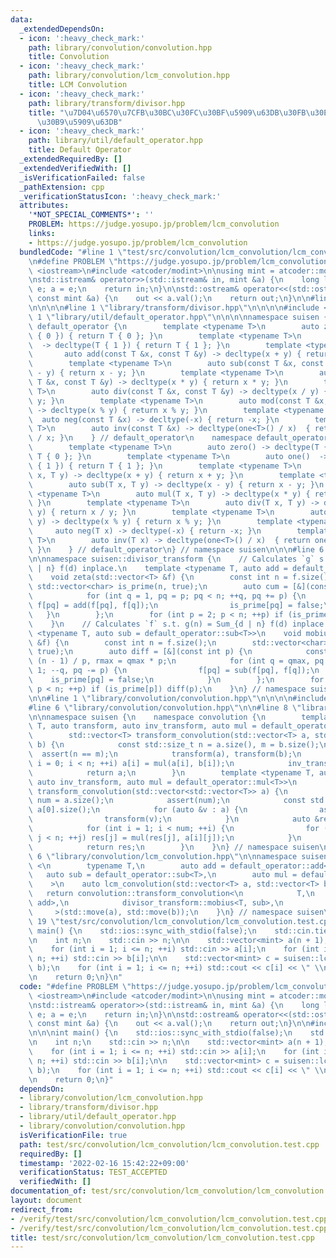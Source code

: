 ```yaml
---
data:
  _extendedDependsOn:
  - icon: ':heavy_check_mark:'
    path: library/convolution/convolution.hpp
    title: Convolution
  - icon: ':heavy_check_mark:'
    path: library/convolution/lcm_convolution.hpp
    title: LCM Convolution
  - icon: ':heavy_check_mark:'
    path: library/transform/divisor.hpp
    title: "\u7D04\u6570\u7CFB\u30BC\u30FC\u30BF\u5909\u63DB\u30FB\u30E1\u30D3\u30A6\
      \u30B9\u5909\u63DB"
  - icon: ':heavy_check_mark:'
    path: library/util/default_operator.hpp
    title: Default Operator
  _extendedRequiredBy: []
  _extendedVerifiedWith: []
  _isVerificationFailed: false
  _pathExtension: cpp
  _verificationStatusIcon: ':heavy_check_mark:'
  attributes:
    '*NOT_SPECIAL_COMMENTS*': ''
    PROBLEM: https://judge.yosupo.jp/problem/lcm_convolution
    links:
    - https://judge.yosupo.jp/problem/lcm_convolution
  bundledCode: "#line 1 \"test/src/convolution/lcm_convolution/lcm_convolution.test.cpp\"\
    \n#define PROBLEM \"https://judge.yosupo.jp/problem/lcm_convolution\"\n\n#include\
    \ <iostream>\n#include <atcoder/modint>\n\nusing mint = atcoder::modint998244353;\n\
    \nstd::istream& operator>>(std::istream& in, mint &a) {\n    long long e; in >>\
    \ e; a = e;\n    return in;\n}\n\nstd::ostream& operator<<(std::ostream& out,\
    \ const mint &a) {\n    out << a.val();\n    return out;\n}\n\n#line 1 \"library/convolution/lcm_convolution.hpp\"\
    \n\n\n\n#line 1 \"library/transform/divisor.hpp\"\n\n\n\n#include <vector>\n#line\
    \ 1 \"library/util/default_operator.hpp\"\n\n\n\nnamespace suisen {\n    namespace\
    \ default_operator {\n        template <typename T>\n        auto zero() -> decltype(T\
    \ { 0 }) { return T { 0 }; }\n        template <typename T>\n        auto one()\
    \  -> decltype(T { 1 }) { return T { 1 }; }\n        template <typename T>\n \
    \       auto add(const T &x, const T &y) -> decltype(x + y) { return x + y; }\n\
    \        template <typename T>\n        auto sub(const T &x, const T &y) -> decltype(x\
    \ - y) { return x - y; }\n        template <typename T>\n        auto mul(const\
    \ T &x, const T &y) -> decltype(x * y) { return x * y; }\n        template <typename\
    \ T>\n        auto div(const T &x, const T &y) -> decltype(x / y) { return x /\
    \ y; }\n        template <typename T>\n        auto mod(const T &x, const T &y)\
    \ -> decltype(x % y) { return x % y; }\n        template <typename T>\n      \
    \  auto neg(const T &x) -> decltype(-x) { return -x; }\n        template <typename\
    \ T>\n        auto inv(const T &x) -> decltype(one<T>() / x)  { return one<T>()\
    \ / x; }\n    } // default_operator\n    namespace default_operator_noref {\n\
    \        template <typename T>\n        auto zero() -> decltype(T { 0 }) { return\
    \ T { 0 }; }\n        template <typename T>\n        auto one()  -> decltype(T\
    \ { 1 }) { return T { 1 }; }\n        template <typename T>\n        auto add(T\
    \ x, T y) -> decltype(x + y) { return x + y; }\n        template <typename T>\n\
    \        auto sub(T x, T y) -> decltype(x - y) { return x - y; }\n        template\
    \ <typename T>\n        auto mul(T x, T y) -> decltype(x * y) { return x * y;\
    \ }\n        template <typename T>\n        auto div(T x, T y) -> decltype(x /\
    \ y) { return x / y; }\n        template <typename T>\n        auto mod(T x, T\
    \ y) -> decltype(x % y) { return x % y; }\n        template <typename T>\n   \
    \     auto neg(T x) -> decltype(-x) { return -x; }\n        template <typename\
    \ T>\n        auto inv(T x) -> decltype(one<T>() / x)  { return one<T>() / x;\
    \ }\n    } // default_operator\n} // namespace suisen\n\n\n#line 6 \"library/transform/divisor.hpp\"\
    \n\nnamespace suisen::divisor_transform {\n    // Calculates `g` s.t. g(n) = Sum_{d\
    \ | n} f(d) inplace.\n    template <typename T, auto add = default_operator::add<T>>\n\
    \    void zeta(std::vector<T> &f) {\n        const int n = f.size();\n       \
    \ std::vector<char> is_prime(n, true);\n        auto cum = [&](const int p) {\n\
    \            for (int q = 1, pq = p; pq < n; ++q, pq += p) {\n               \
    \ f[pq] = add(f[pq], f[q]);\n                is_prime[pq] = false;\n         \
    \   }\n        };\n        for (int p = 2; p < n; ++p) if (is_prime[p]) cum(p);\n\
    \    }\n    // Calculates `f` s.t. g(n) = Sum_{d | n} f(d) inplace.\n    template\
    \ <typename T, auto sub = default_operator::sub<T>>\n    void mobius(std::vector<T>\
    \ &f) {\n        const int n = f.size();\n        std::vector<char> is_prime(n,\
    \ true);\n        auto diff = [&](const int p) {\n            const int qmax =\
    \ (n - 1) / p, rmax = qmax * p;\n            for (int q = qmax, pq = rmax; q >=\
    \ 1; --q, pq -= p) {\n                f[pq] = sub(f[pq], f[q]);\n            \
    \    is_prime[pq] = false;\n            }\n        };\n        for (int p = 2;\
    \ p < n; ++p) if (is_prime[p]) diff(p);\n    }\n} // namespace suisen::divisor_transform\n\
    \n\n#line 1 \"library/convolution/convolution.hpp\"\n\n\n\n#include <cassert>\n\
    #line 6 \"library/convolution/convolution.hpp\"\n\n#line 8 \"library/convolution/convolution.hpp\"\
    \n\nnamespace suisen {\n    namespace convolution {\n        template <typename\
    \ T, auto transform, auto inv_transform, auto mul = default_operator::mul<T>>\n\
    \        std::vector<T> transform_convolution(std::vector<T> a, std::vector<T>\
    \ b) {\n            const std::size_t n = a.size(), m = b.size();\n          \
    \  assert(n == m);\n            transform(a), transform(b);\n            for (std::size_t\
    \ i = 0; i < n; ++i) a[i] = mul(a[i], b[i]);\n            inv_transform(a);\n\
    \            return a;\n        }\n        template <typename T, auto transform,\
    \ auto inv_transform, auto mul = default_operator::mul<T>>\n        std::vector<T>\
    \ transform_convolution(std::vector<std::vector<T>> a) {\n            const std::size_t\
    \ num = a.size();\n            assert(num);\n            const std::size_t n =\
    \ a[0].size();\n            for (auto &v : a) {\n                assert(n == int(v.size()));\n\
    \                transform(v);\n            }\n            auto &res = a[0];\n\
    \            for (int i = 1; i < num; ++i) {\n                for (int j = 0;\
    \ j < n; ++j) res[j] = mul(res[j], a[i][j]);\n            }\n            inv_transform(res);\n\
    \            return res;\n        }\n    }\n} // namespace suisen\n\n\n\n#line\
    \ 6 \"library/convolution/lcm_convolution.hpp\"\n\nnamespace suisen {\n    template\
    \ <\n        typename T,\n        auto add = default_operator::add<T>,\n     \
    \   auto sub = default_operator::sub<T>,\n        auto mul = default_operator::mul<T>\n\
    \    >\n    auto lcm_convolution(std::vector<T> a, std::vector<T> b) {\n     \
    \   return convolution::transform_convolution<\n            T,\n            divisor_transform::zeta<T,\
    \ add>,\n            divisor_transform::mobius<T, sub>,\n            mul\n   \
    \     >(std::move(a), std::move(b));\n    }\n} // namespace suisen\n\n\n#line\
    \ 19 \"test/src/convolution/lcm_convolution/lcm_convolution.test.cpp\"\n\n\nint\
    \ main() {\n    std::ios::sync_with_stdio(false);\n    std::cin.tie(nullptr);\n\
    \n    int n;\n    std::cin >> n;\n\n    std::vector<mint> a(n + 1), b(n + 1);\n\
    \    for (int i = 1; i <= n; ++i) std::cin >> a[i];\n    for (int i = 1; i <=\
    \ n; ++i) std::cin >> b[i];\n\n    std::vector<mint> c = suisen::lcm_convolution(a,\
    \ b);\n    for (int i = 1; i <= n; ++i) std::cout << c[i] << \" \\n\"[i == n];\n\
    \n    return 0;\n}\n"
  code: "#define PROBLEM \"https://judge.yosupo.jp/problem/lcm_convolution\"\n\n#include\
    \ <iostream>\n#include <atcoder/modint>\n\nusing mint = atcoder::modint998244353;\n\
    \nstd::istream& operator>>(std::istream& in, mint &a) {\n    long long e; in >>\
    \ e; a = e;\n    return in;\n}\n\nstd::ostream& operator<<(std::ostream& out,\
    \ const mint &a) {\n    out << a.val();\n    return out;\n}\n\n#include \"library/convolution/lcm_convolution.hpp\"\
    \n\n\nint main() {\n    std::ios::sync_with_stdio(false);\n    std::cin.tie(nullptr);\n\
    \n    int n;\n    std::cin >> n;\n\n    std::vector<mint> a(n + 1), b(n + 1);\n\
    \    for (int i = 1; i <= n; ++i) std::cin >> a[i];\n    for (int i = 1; i <=\
    \ n; ++i) std::cin >> b[i];\n\n    std::vector<mint> c = suisen::lcm_convolution(a,\
    \ b);\n    for (int i = 1; i <= n; ++i) std::cout << c[i] << \" \\n\"[i == n];\n\
    \n    return 0;\n}"
  dependsOn:
  - library/convolution/lcm_convolution.hpp
  - library/transform/divisor.hpp
  - library/util/default_operator.hpp
  - library/convolution/convolution.hpp
  isVerificationFile: true
  path: test/src/convolution/lcm_convolution/lcm_convolution.test.cpp
  requiredBy: []
  timestamp: '2022-02-16 15:42:22+09:00'
  verificationStatus: TEST_ACCEPTED
  verifiedWith: []
documentation_of: test/src/convolution/lcm_convolution/lcm_convolution.test.cpp
layout: document
redirect_from:
- /verify/test/src/convolution/lcm_convolution/lcm_convolution.test.cpp
- /verify/test/src/convolution/lcm_convolution/lcm_convolution.test.cpp.html
title: test/src/convolution/lcm_convolution/lcm_convolution.test.cpp
---
```

